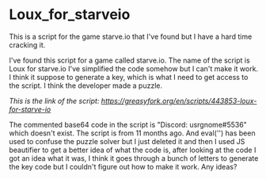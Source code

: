 # Loux_for_starveio
This is a script for the game starve.io that I've found but I have a hard time cracking it. 

I've found this script for a game called starve.io. The name of the script is Loux for starve.io I've simplified the code somehow but I can't make it work. I think it suppose to generate a key, which is what I need to get access to the script. I think the developer made a puzzle. 

*This is the link of the script: https://greasyfork.org/en/scripts/443853-loux-for-starve-io*

The commented base64 code in the script is "Discord: usrgnome#5536" which doesn't exist. The script is from 11 months ago. And eval('') has been used to confuse the puzzle solver but I just deleted it and then I used JS beautifier to get a better idea of what the code is, after looking at the code I got an idea what it was, I think it goes through a bunch of letters to generate the key code but I couldn't figure out how to make it work. Any ideas?
